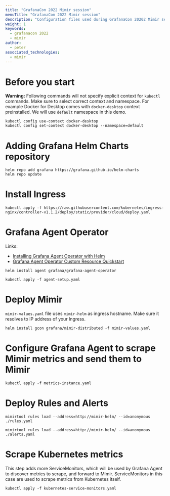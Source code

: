 ```yaml
---
title: "GrafanaCon 2022 Mimir session"
menuTitle: "GrafanaCon 2022 Mimir session"
description: "Configuration files used during GrafanaCon 20202 Mimir session"
weight: 1
keywords:
  - grafanacon 2022
  - mimir
author:
  - peter
associated_technologies:
  - mimir
---
```


# Before you start

**Warning:** Following commands will not specify explicit context for `kubectl` commands. Make sure to select correct
context and namespace. For example Docker for Desktop comes with `docker-desktop` context preinstalled. We will
use `default` namespace in this demo.

```
kubectl config use-context docker-desktop
kubectl config set-context docker-desktop --namespace=default
```

# Adding Grafana Helm Charts repository

```
helm repo add grafana https://grafana.github.io/helm-charts
helm repo update
```

# Install Ingress

```
kubectl apply -f https://raw.githubusercontent.com/kubernetes/ingress-nginx/controller-v1.1.2/deploy/static/provider/cloud/deploy.yaml
```

# Grafana Agent Operator

Links:

- [Installing Grafana Agent Operator with Helm](https://grafana.com/docs/agent/latest/operator/helm-getting-started/)
- [Grafana Agent Operator Custom Resource Quickstart](https://grafana.com/docs/agent/latest/operator/custom-resource-quickstart/)

```
helm install agent grafana/grafana-agent-operator

kubectl apply -f agent-setup.yaml
```

# Deploy Mimir

`mimir-values.yaml` file uses `mimir-helm` as ingress hostname. Make sure it resolves to IP address of your Ingress.

```
helm install gcon grafana/mimir-distributed -f mimir-values.yaml
```

# Configure Grafana Agent to scrape Mimir metrics and send them to Mimir

```
kubectl apply -f metrics-instance.yaml
```

# Deploy Rules and Alerts

```
mimirtool rules load --address=http://mimir-helm/ --id=anonymous ./rules.yaml

mimirtool rules load --address=http://mimir-helm/ --id=anonymous ./alerts.yaml
```

# Scrape Kubernetes metrics

This step adds more ServiceMonitors, which will be used by Grafana Agent to discover metrics to scrape, and forward to Mimir.
ServiceMonitors in this case are used to scrape metrics from Kubernetes itself.

```
kubectl apply -f kubernetes-service-monitors.yaml
```
